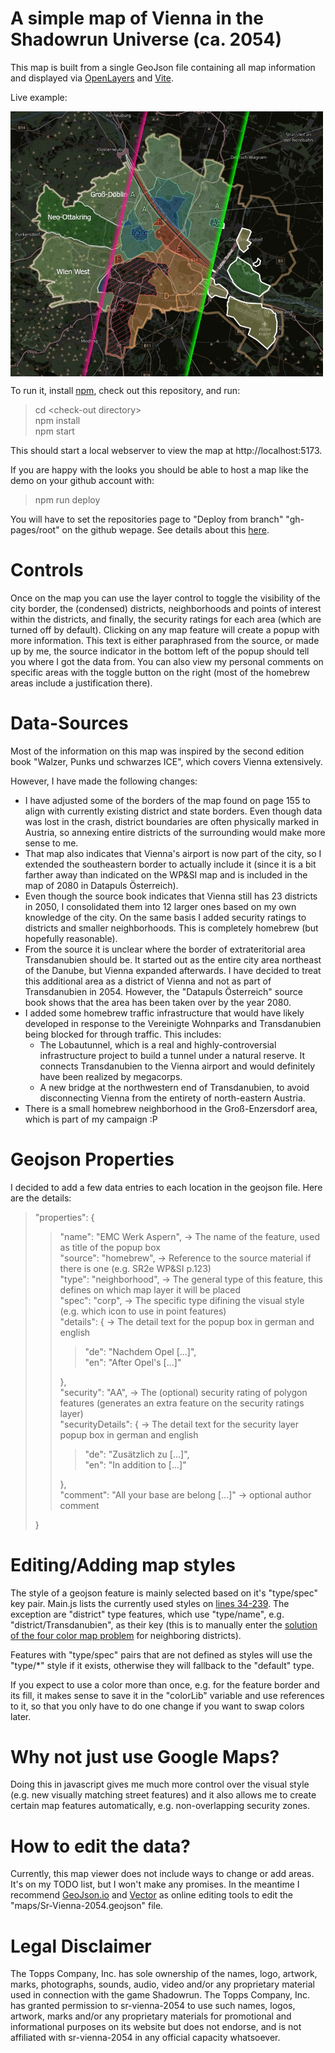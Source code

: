# A simple map of Vienna in the Shadowrun Universe (ca. 2054)

This map is built from a single GeoJson file containing all map information and displayed via [OpenLayers](https://openlayers.org/) and [Vite](https://vitejs.dev/).

Live example:

[<img src="https://raw.githubusercontent.com/jonovotny/sr-vienna-2054/refs/heads/main/images/vienna2050-promo.jpg" width="500px" align="center">](https://jonovotny.github.io/sr-vienna-2054/)

To run it, install [npm](https://docs.npmjs.com/downloading-and-installing-node-js-and-npm), check out this repository, and run:

> cd &lt;check-out directory&gt;\
> npm install\
> npm start

This should start a local webserver to view the map at http://localhost:5173.

If you are happy with the looks you should be able to host a map like the demo on your github account with:

> npm run deploy

You will have to set the repositories page to "Deploy from branch" "gh-pages/root" on the github wepage. See details about this [here](https://medium.com/@aishwaryaparab1/deploying-vite-deploying-vite-app-to-github-pages-166fff40ffd3).

# Controls

Once on the map you can use the layer control to toggle the visibility of the city border, the (condensed) districts, neighborhoods and points of interest within the districts, and finally, the security ratings for each area (which are turned off by default). Clicking on any map feature will create a popup with more information. This text is either paraphrased from the source, or made up by me, the source indicator in the bottom left of the popup should tell you where I got the data from. You can also view my personal comments on specific areas with the toggle button on the right (most of the homebrew areas include a justification there).

# Data-Sources

Most of the information on this map was inspired by the second edition book "Walzer, Punks und schwarzes ICE", which covers Vienna extensively.

However, I have made the following changes:

* I have adjusted some of the borders of the map found on page 155 to align with currently existing district and state borders. Even though data was lost in the crash, district boundaries are often physically marked in Austria, so annexing entire districts of the surrounding would make more sense to me.
* That map also indicates that Vienna's airport is now part of the city, so I extended the southeastern border to actually include it (since it is a bit farther away than indicated on the WP&SI map and is included in the map of 2080 in Datapuls Österreich).
* Even though the source book indicates that Vienna still has 23 districts in 2050, I consolidated them into 12 larger ones based on my own knowledge of the city. On the same basis I added security ratings to districts and smaller neighborhoods. This is completely homebrew (but hopefully reasonable).
* From the source it is unclear where the border of extrateritorial area Transdanubien should be. It started out as the entire city area northeast of the Danube, but Vienna expanded afterwards. I have decided to treat this additional area as a district of Vienna and not as part of Transdanubien in 2054. However, the "Datapuls Österreich" source book shows that the area has been taken over by the year 2080.
* I added some homebrew traffic infrastructure that would have likely developed in response to the Vereinigte Wohnparks and Transdanubien being blocked for through traffic. This includes: 
  * The Lobautunnel, which is a real and highly-controversial infrastructure project to build a tunnel under a natural reserve. It connects Transdanubien to the Vienna airport and would definitely have been realized by megacorps.
  * A new bridge at the northwestern end of Transdanubien, to avoid disconnecting Vienna from the entirety of north-eastern Austria.
* There is a small homebrew neighborhood in the Groß-Enzersdorf area, which is part of my campaign :P

# Geojson Properties
I decided to add a few data entries to each location in the geojson file. Here are the details:

> "properties": {
> > "name": "EMC Werk Aspern", -> The name of the feature, used as title of the popup box\
> > "source": "homebrew", -> Reference to the source material if there is one (e.g. SR2e WP&SI p.123)\
> > "type": "neighborhood", -> The general type of this feature, this defines on which map layer it will be placed\
> > "spec": "corp", -> The specific type difining the visual style (e.g. which icon to use in point features)\
> > "details": { -> The detail text for the popup box in german and english
> > > "de": "Nachdem Opel [...]",\
> > > "en": "After Opel's [...]"
> > 
> > },\
> > "security": "AA", -> The (optional) security rating of polygon features (generates an extra feature on the security ratings layer)\
> > "securityDetails": { -> The detail text for the security layer popup box in german and english
> > > "de": "Zusätzlich zu [...]",\
> > > "en": "In addition to [...]"
> > 
> > },\
> > "comment": "All your base are belong [...]" -> optional author comment
>
> }

# Editing/Adding map styles

The style of a geojson feature is mainly selected based on it's "type/spec" key pair. Main.js lists the currently used styles on [lines 34-239](https://github.com/jonovotny/sr-vienna-2054/blob/d64a8070702c78c92a92e3d9465e33fff3f21629/main.js#L34-L239). The exception are "district" type features, which use "type/name", e.g. "district/Transdanubien",  as their key (this is to manually enter the [solution of the four color map problem](https://www.kleemans.ch/four-color-theorem-map-solver) for neighboring districts).

Features with "type/spec" pairs that are not defined as styles will use the "type/*" style if it exists, otherwise they will fallback to the "default" type.

If you expect to use a color more than once, e.g. for the feature border and its fill, it makes sense to save it in the "colorLib" variable and use references to it, so that you only have to do one change if you want to swap colors later.

# Why not just use Google Maps?

Doing this in javascript gives me much more control over the visual style (e.g. new visually matching street features) and it also allows me to create certain map features automatically, e.g. non-overlapping security zones.

# How to edit the data?

Currently, this map viewer does not include ways to change or add areas. It's on my TODO list, but I won't make any promises.
In the meantime I recommend [GeoJson.io](https://geojson.io) and [Vector](https://vector.rocks/) as online editing tools to edit the "maps/Sr-Vienna-2054.geojson" file.

# Legal Disclaimer
The Topps Company, Inc. has sole ownership of the names, logo, artwork, marks, photographs, sounds, audio, video and/or any proprietary material used in connection with the game Shadowrun. The Topps Company, Inc. has granted permission to sr-vienna-2054 to use such names, logos, artwork, marks and/or any proprietary materials for promotional and informational purposes on its website but does not endorse, and is not affiliated with sr-vienna-2054 in any official capacity whatsoever.
